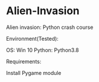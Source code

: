# Alien-Invasion
Alien invasion: Python crash course


Environment(Tested):

OS: Win 10
Python: Python3.8

Requirements:

Install Pygame module



